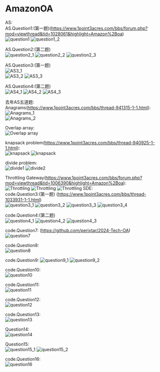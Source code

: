 # AmazonOA   

AS:    
AS.Question1:(第一题)(https://www.1point3acres.com/bbs/forum.php?mod=viewthread&tid=1028061&highlight=Amazon%2Boa)      
![question1](/images/question1_1.jpg)
![question1_2](/images/question1_2.jpg)  

AS.Question2:(第二题)    
![question2_1](/images/question2_1.jpg)
![question2_2](/images/question2_2.jpg)
![question2_3](/images/question2_3.jpg)  

AS.Question3:(第一题)  
![AS3_1](/images/AS3_1.jpg)  
![AS3_2](/images/AS3_2.jpg)
![AS3_3](/images/AS3_3.jpg)  

AS.Question4:(第二题)  
![AS4_1](/images/AS4_1.jpg)
![AS4_2](/images/AS4_2.jpg)
![AS4_3](/images/AS4_3.jpg)  

去年AS五道题:  
Anagrams(https://www.1point3acres.com/bbs/thread-941315-1-1.html):  
![Anagrams_1](/images/question5_1.jpg)  
![Anagrams_2](/images/question5_2.jpg)


Overlap array:  
![Overlap array](/images/Overlap%20array.png)

knapsack problem(https://www.1point3acres.com/bbs/thread-940925-1-1.html):  
![knapsack](/images/Knapsack_1.jpg)
![knapsack](/images/Knapsack_2.jpg)

divide problem:  
![divide1](/images/divide1.jpg)
![divide2](/images/divide2.jpg)

Throttling Gateway(https://www.1point3acres.com/bbs/forum.php?mod=viewthread&tid=1006390&highlight=Amazon%2Boa):  
![Throttling](/images/question6_1.jpg)
![Throttling](/images/question6_2.jpg)
![Throttling](/images/question6_3.jpg)
SDE:  
code.Question3:(第一题) (https://www.1point3acres.com/bbs/thread-1033931-1-1.html)    
![question3_1](/images/question3_1.jpg)
![question3_2](/images/question3_2.jpg)
![question3_3](/images/question3_3.jpg)
![question3_4](/images/question3_4.jpg)  

code.Question4:(第二题)  
![question4_1](/images/question4_1.jpg)
![question4_2](/images/question4_2.jpg)
![question4_3](/images/question4_3.jpg)

code.Question7: (https://github.com/perixtar/2024-Tech-OA)  
![question7](/images/question7.png)  

code.Question8:  
![question8](/images/question8.png)  

code.Question9:
![question9_1](/images/question9_1.png)
![question9_2](/images/question9_2.png) 

code.Question10:  
![question10](/images/question10.png)  

code.Question11:  
![question11](/images/question11.png)  

code.Question12:  
![question12](/images/question12.png)  

code.Question13:  
![question13](/images/question13.png) 

Question14:  
![question14](/images/question14.png)  

Question15:  
![question15_1](/images/question15_1.png)
![question15_2](/images/question15_2.png)

code.Question16:  
![question16](/images/question16.png)